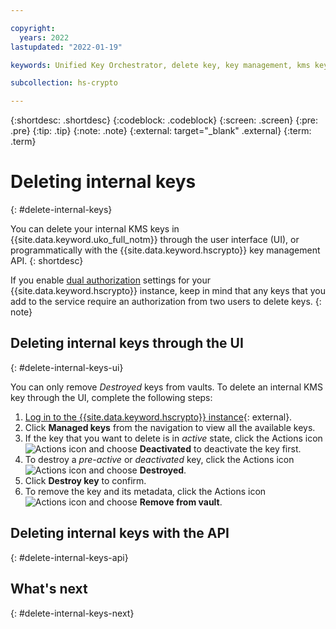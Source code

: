 ```yaml
---

copyright:
  years: 2022
lastupdated: "2022-01-19"

keywords: Unified Key Orchestrator, delete key, key management, kms key

subcollection: hs-crypto

---
```


{:shortdesc: .shortdesc}
{:codeblock: .codeblock}
{:screen: .screen}
{:pre: .pre}
{:tip: .tip}
{:note: .note}
{:external: target="_blank" .external}
{:term: .term}


# Deleting internal keys
{: #delete-internal-keys}

You can delete your internal KMS keys in {{site.data.keyword.uko_full_notm}} through the user interface (UI), or programmatically with the {{site.data.keyword.hscrypto}} key management API.
{: shortdesc}

If you enable [dual authorization](/docs/hs-crypto?topic=hs-crypto-manage-dual-auth) settings for your {{site.data.keyword.hscrypto}} instance, keep in mind that any keys that you add to the service require an authorization from two users to delete keys.
{: note}


## Deleting internal keys through the UI
{: #delete-internal-keys-ui}

You can only remove _Destroyed_ keys from vaults. To delete an internal KMS key through the UI, complete the following steps:

1. [Log in to the {{site.data.keyword.hscrypto}} instance](https://cloud.ibm.com/login){: external}.
2. Click **Managed keys** from the navigation to view all the available keys.
3. If the key that you want to delete is in _active_ state, click the Actions icon ![Actions icon](../icons/action-menu-icon.svg "Actions") and choose **Deactivated** to deactivate the key first.
4. To destroy a _pre-active_ or _deactivated_ key, click the Actions icon ![Actions icon](../icons/action-menu-icon.svg "Actions") and choose **Destroyed**.
5. Click **Destroy key** to confirm.
6. To remove the key and its metadata, click the Actions icon ![Actions icon](../icons/action-menu-icon.svg "Actions") and choose **Remove from vault**.



## Deleting internal keys with the API
{: #delete-internal-keys-api}




## What's next
{: #delete-internal-keys-next}


  


